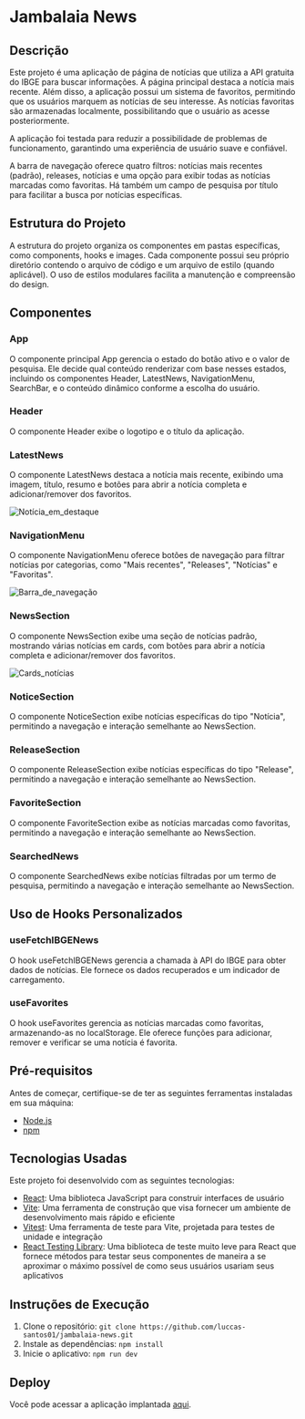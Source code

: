 # Jambalaia News

## Descrição

Este projeto é uma aplicação de página de notícias que utiliza a API gratuita do IBGE para buscar informações. A página principal destaca a notícia mais recente. Além disso, a aplicação possui um sistema de favoritos, permitindo que os usuários marquem as notícias de seu interesse. As notícias favoritas são armazenadas localmente, possibilitando que o usuário as acesse posteriormente.

A aplicação foi testada para reduzir a possibilidade de problemas de funcionamento, garantindo uma experiência de usuário suave e confiável.

A barra de navegação oferece quatro filtros: notícias mais recentes (padrão), releases, notícias e uma opção para exibir todas as notícias marcadas como favoritas. Há também um campo de pesquisa por título para facilitar a busca por notícias específicas.

## Estrutura do Projeto

A estrutura do projeto organiza os componentes em pastas específicas, como components, hooks e images. Cada componente possui seu próprio diretório contendo o arquivo de código e um arquivo de estilo (quando aplicável). O uso de estilos modulares facilita a manutenção e compreensão do design.

## Componentes

### App

O componente principal App gerencia o estado do botão ativo e o valor de pesquisa. Ele decide qual conteúdo renderizar com base nesses estados, incluindo os componentes Header, LatestNews, NavigationMenu, SearchBar, e o conteúdo dinâmico conforme a escolha do usuário.

### Header

O componente Header exibe o logotipo e o título da aplicação.

### LatestNews

O componente LatestNews destaca a notícia mais recente, exibindo uma imagem, título, resumo e botões para abrir a notícia completa e adicionar/remover dos favoritos.

![Notícia_em_destaque](./src/assets/notícia_em_destaque.png)

### NavigationMenu

O componente NavigationMenu oferece botões de navegação para filtrar notícias por categorias, como "Mais recentes", "Releases", "Notícias" e "Favoritas".

![Barra_de_navegação](./src/assets/barra_de_navegação.png)

### NewsSection

O componente NewsSection exibe uma seção de notícias padrão, mostrando várias notícias em cards, com botões para abrir a notícia completa e adicionar/remover dos favoritos.

![Cards_notícias](./src/assets/cards_notícias.png)

### NoticeSection

O componente NoticeSection exibe notícias específicas do tipo "Notícia", permitindo a navegação e interação semelhante ao NewsSection.

### ReleaseSection

O componente ReleaseSection exibe notícias específicas do tipo "Release", permitindo a navegação e interação semelhante ao NewsSection.

### FavoriteSection

O componente FavoriteSection exibe as notícias marcadas como favoritas, permitindo a navegação e interação semelhante ao NewsSection.

### SearchedNews

O componente SearchedNews exibe notícias filtradas por um termo de pesquisa, permitindo a navegação e interação semelhante ao NewsSection.

## Uso de Hooks Personalizados

### useFetchIBGENews

O hook useFetchIBGENews gerencia a chamada à API do IBGE para obter dados de notícias. Ele fornece os dados recuperados e um indicador de carregamento.

### useFavorites

O hook useFavorites gerencia as notícias marcadas como favoritas, armazenando-as no localStorage. Ele oferece funções para adicionar, remover e verificar se uma notícia é favorita.

## Pré-requisitos

Antes de começar, certifique-se de ter as seguintes ferramentas instaladas em sua máquina:

- [Node.js](https://nodejs.org/en/download/)
- [npm](https://www.npmjs.com/get-npm)

## Tecnologias Usadas

Este projeto foi desenvolvido com as seguintes tecnologias:

- [React](https://reactjs.org/): Uma biblioteca JavaScript para construir interfaces de usuário
- [Vite](https://vitejs.dev/): Uma ferramenta de construção que visa fornecer um ambiente de desenvolvimento mais rápido e eficiente
- [Vitest](https://vitest.dev/): Uma ferramenta de teste para Vite, projetada para testes de unidade e integração
- [React Testing Library](https://testing-library.com/docs/react-testing-library/intro/): Uma biblioteca de teste muito leve para React que fornece métodos para testar seus componentes de maneira a se aproximar o máximo possível de como seus usuários usariam seus aplicativos

## Instruções de Execução

1. Clone o repositório: `git clone https://github.com/luccas-santos01/jambalaia-news.git`
2. Instale as dependências: `npm install`
3. Inicie o aplicativo: `npm run dev`

## Deploy

Você pode acessar a aplicação implantada [aqui](https://luccas-santos01.github.io/jambalaia-news/).
